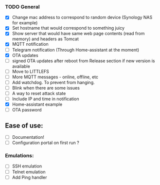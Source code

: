 ### TODO General

- [X] Change mac address to correspond to random device (Synology NAS for example)
- [X] Set hostname that would correspond to something juicy
- [X] Show server that would have same web page contents (read from memory) and headers as Tomcat 
- [X] MQTT notification
- [ ] Telegram notification (Through Home-assistant at the moment)
- [X] OTA updates
- [ ] signed OTA updates after reboot from Release section if new version is available
- [ ] Move to LITTLEFS
- [ ] More MQTT messages - online, offline, etc
- [ ] Add watchdog. To prevent from hanging.
- [ ] Blink when there are some issues
- [ ] A way to reset attack state
- [ ] Include IP and time in notification 
- [X] Home-assistant example 
- [ ] OTA password

## Ease of use:
- [ ] Documentation!
- [ ] Configuration portal on first run ? 

### Emulations:
- [ ] SSH emulation
- [ ] Telnet emulation
- [ ] Add Ping handler